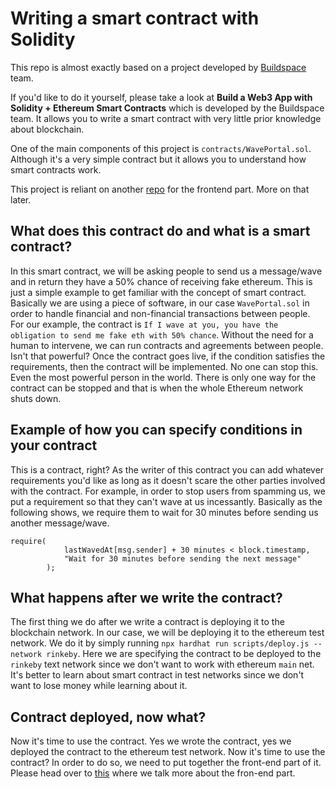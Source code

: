 # Writing a smart contract with Solidity

This repo is almost exactly based on a project developed by [Buildspace](https://buildspace.so/) team. 

If you'd like to do it yourself, please take a look at <b>Build a Web3 App with Solidity + Ethereum Smart Contracts</b> which is developed by the Buildspace team. It allows you to write a smart contract with very little prior knowledge about blockchain.

One of the main components of this project is `contracts/WavePortal.sol`. Although it's a very simple contract but it allows you to understand how smart contracts work.

This project is reliant on another [repo](https://github.com/ROZBEH/front-end-eth-smart-contract) for the frontend part. More on that later.

## What does this contract do and what is a smart contract?

In this smart contract, we will be asking people to send us a message/wave and in return they have a 50% chance of receiving fake ethereum. This is just a simple example to get familiar with the concept of smart contract. Basically we are using a piece of software, in our case `WavePortal.sol` in order to handle financial and non-financial transactions between people. For our example, the contract is `If I wave at you, you have the obligation to send me fake eth with 50% chance`. Without the need for a human to intervene, we can run contracts and agreements between people. Isn't that powerful? Once the contract goes live, if the condition satisfies the requirements, then the contract will be implemented. No one can stop this. Even the most powerful person in the world. There is only one way for the contract can be stopped and that is when the whole Ethereum network shuts down. 

## Example of how you can specify conditions in your contract

This is a contract, right? As the writer of this contract you can add whatever requirements you'd like as long as it doesn't scare the other parties involved with the contract. For example, in order to stop users from spamming us, we put a requirement so that they can't wave at us incessantly. Basically as the following shows, we require them to wait for 30 minutes before sending us another message/wave.

```
require(
            lastWavedAt[msg.sender] + 30 minutes < block.timestamp,
            "Wait for 30 minutes before sending the next message"
        );
```

## What happens after we write the contract?

The first thing we do after we write a contract is deploying it to the blockchain network. In our case, we will be deploying it to the ethereum test network. We do it by simply running `npx hardhat run scripts/deploy.js --network rinkeby`. Here we are specifying the contract to be deployed to the `rinkeby` text network since we don't want to work with ethereum `main` net. It's better to learn about smart contract in test networks since we don't want to lose money while learning about it.

## Contract deployed, now what?

Now it's time to use the contract. Yes we wrote the contract, yes we deployed the contract to the ethereum test network. Now it's time to use the contract? In order to do so, we need to put together the front-end part of it. Please head over to [this](https://github.com/ROZBEH/front-end-eth-smart-contract) where we talk more about the fron-end part.